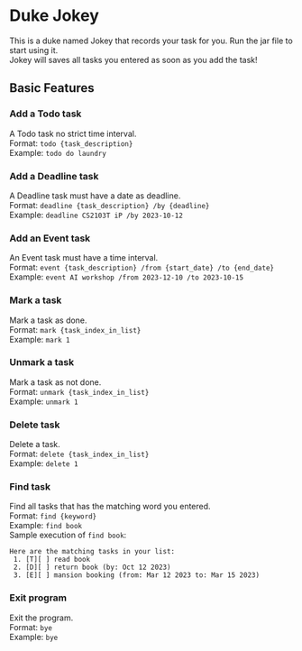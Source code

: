 # Duke Jokey

This is a duke named Jokey that records your task for you. Run the jar file to start using it. <br>
Jokey will saves all tasks you entered as soon as you add the task!

## Basic Features
### Add a Todo task
A Todo task no strict time interval. <br>
Format: `todo {task_description}` <br>
Example: `todo do laundry`
### Add a Deadline task
A Deadline task must have a date as deadline. <br>
Format: `deadline {task_description} /by {deadline}` <br>
Example: `deadline CS2103T iP /by 2023-10-12`
### Add an Event task
An Event task must have a time interval. <br>
Format: `event {task_description} /from {start_date} /to {end_date}` <br>
Example: `event AI workshop /from 2023-12-10 /to 2023-10-15`
### Mark a task
Mark a task as done. <br>
Format: `mark {task_index_in_list}` <br>
Example: `mark 1`
### Unmark a task
Mark a task as not done. <br>
Format: `unmark {task_index_in_list}` <br>
Example: `unmark 1`
### Delete task
Delete a task. <br>
Format: `delete {task_index_in_list}` <br>
Example: `delete 1`
### Find task
Find all tasks that has the matching word you entered. <br>
Format: `find {keyword}` <br>
Example: `find book` <br>
Sample execution of `find book`:
```
Here are the matching tasks in your list:
 1. [T][ ] read book
 2. [D][ ] return book (by: Oct 12 2023)
 3. [E][ ] mansion booking (from: Mar 12 2023 to: Mar 15 2023)
```
### Exit program
Exit the program. <br>
Format: `bye` <br>
Example: `bye`